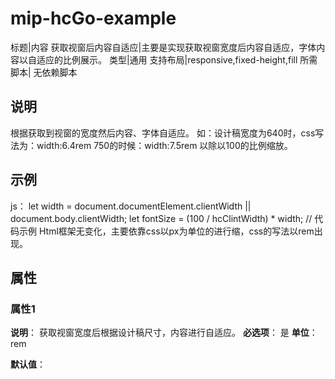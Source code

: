 # mip-hcGo-example

标题|内容
获取视窗后内容自适应|主要是实现获取视窗宽度后内容自适应，字体内容以自适应的比例展示。
类型|通用
支持布局|responsive,fixed-height,fill
所需脚本| 无依赖脚本

## 说明
根据获取到视窗的宽度然后内容、字体自适应。
如：设计稿宽度为640时，css写法为：width:6.4rem
750的时候：width:7.5rem
以除以100的比例缩放。


## 示例
js：
let width = document.documentElement.clientWidth || document.body.clientWidth;
let fontSize = (100 / hcClintWidth) * width;
// 代码示例
Html框架无变化，主要依靠css以px为单位的进行缩，css的写法以rem出现。

## 属性

### 属性1

**说明**：
获取视窗宽度后根据设计稿尺寸，内容进行自适应。
**必选项**：
是
**单位**：
rem

**默认值**：
